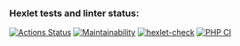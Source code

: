 ### Hexlet tests and linter status:
[![Actions Status](https://github.com/Mkleon/php-project-lvl1/workflows/hexlet-check/badge.svg)](https://github.com/Mkleon/php-project-lvl1/actions)
[![Maintainability](https://api.codeclimate.com/v1/badges/4d9197ec43cf5bc55a55/maintainability)](https://codeclimate.com/github/Mkleon/php-project-lvl1/maintainability)
[![hexlet-check](https://github.com/Mkleon/php-project-lvl1/actions/workflows/hexlet-check.yml/badge.svg?branch=main)](https://github.com/Mkleon/php-project-lvl1/actions/workflows/hexlet-check.yml)
[![PHP CI](https://github.com/Mkleon/php-project-lvl1/actions/workflows/linter.yml/badge.svg?branch=main)](https://github.com/Mkleon/php-project-lvl1/actions/workflows/linter.yml)
